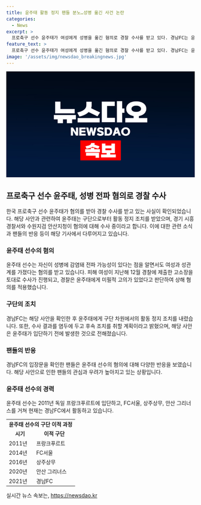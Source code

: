```yaml
---
title: 윤주태 활동 정지 팬들 분노…성병 옮긴 사건 논란
categories:
  - News
excerpt: >
  프로축구 선수 윤주태가 여성에게 성병을 옮긴 혐의로 경찰 수사를 받고 있다. 경남FC는 윤주태에 대한 활동 정지 조처를 내렸으며, 수사 결과에 따라 엄중한 후속 조치를 취할 계획이라고 밝혔다. 윤주태는 이전에도 상해 혐의로 불구속 송치된 적이 있으며, 피의자로 지목되었다. 이로 인해 팬들은 분노와 놀람의 반응을 보이고 있다.
feature_text: >
  프로축구 선수 윤주태가 여성에게 성병을 옮긴 혐의로 경찰 수사를 받고 있다. 경남FC는 윤주태에 대한 활동 정지 조처를 내렸으며, 수사 결과에 따라 엄중한 후속 조치를 취할 계획이라고 밝혔다. 윤주태는 이전에도 상해 혐의로 불구속 송치된 적이 있으며, 피의자로 지목되었다. 이로 인해 팬들은 분노와 놀람의 반응을 보이고 있다.
image: '/assets/img/newsdao_breakingnews.jpg'
---
```


<p><img src="/assets/img/newsdao_breakingnews.jpg" alt="flaretime 속보" /></p>

<h2 data-ke-size="size26">프로축구 선수 윤주태, 성병 전파 혐의로 경찰 수사</h2>

<p data-ke-size="size16">한국 프로축구 선수 윤주태가 혐의를 받아 경찰 수사를 받고 있는 사실이 확인되었습니다. 해당 사안과 관련하여 윤주태는 구단으로부터 활동 정지 조치를 받았으며, 경기 시흥경찰서와 수원지검 안산지청이 혐의에 대해 수사 중이라고 합니다. 이에 대한 관련 소식과 팬들의 반응 등이 해당 기사에서 다루어지고 있습니다.</p>

<h3>윤주태 선수의 혐의</h3>

<p data-ke-size="size16">윤주태 선수는 자신이 성병에 감염돼 전파 가능성이 있다는 점을 알면서도 여성과 성관계를 가졌다는 혐의를 받고 있습니다. 피해 여성이 지난해 12월 경찰에 제출한 고소장을 토대로 수사가 진행되고, 경찰은 윤주태에게 미필적 고의가 있었다고 판단하여 상해 혐의를 적용했습니다.</p>

<h3>구단의 조치</h3>

<p data-ke-size="size16">경남FC는 해당 사안을 확인한 후 윤주태에게 구단 차원에서의 활동 정지 조치를 내렸습니다. 또한, 수사 결과를 염두에 두고 후속 조치를 취할 계획이라고 밝혔으며, 해당 사안은 윤주태가 입단하기 전에 발생한 것으로 전해졌습니다.</p>

<h3>팬들의 반응</h3>

<p data-ke-size="size16">경남FC의 입장문을 확인한 팬들은 윤주태 선수의 혐의에 대해 다양한 반응을 보였습니다. 해당 사안으로 인한 팬들의 관심과 우려가 높아지고 있는 상황입니다.</p>

<h3>윤주태 선수의 경력</h3>

<p data-ke-size="size16">윤주태 선수는 2011년 독일 프랑크푸르트에 입단하고, FC서울, 상주상무, 안산 그리너스를 거쳐 현재는 경남FC에서 활동하고 있습니다.</p>

<table>
    <tr>
        <td colspan="2" style="text-align: center; height: 17px;"><b>윤주태 선수의 구단 이적 과정</b></td>
    </tr>
    <tr>
        <td style="text-align: center; height: 17px;"><b>시기</b></td>
        <td style="text-align: center; height: 17px;"><b>이적 구단</b></td>
    </tr>
    <tr>
        <td style="text-align: left; height: 17px;">2011년</td>
        <td style="text-align: left; height: 17px;">프랑크푸르트</td>
    </tr>
    <tr>
        <td style="text-align: left; height: 17px;">2014년</td>
        <td style="text-align: left; height: 17px;">FC서울</td>
    </tr>
    <tr>
        <td style="text-align: left; height: 17px;">2016년</td>
        <td style="text-align: left; height: 17px;">상주상무</td>
    </tr>
    <tr>
        <td style="text-align: left; height: 17px;">2020년</td>
        <td style="text-align: left; height: 17px;">안산 그리너스</td>
    </tr>
    <tr>
        <td style="text-align: left; height: 17px;">2021년</td>
        <td style="text-align: left; height: 17px;">경남FC</td>
    </tr>
</table>
실시간 뉴스 속보는, <a href="https://newsdao.kr" rel="dofollow">https://newsdao.kr</a>


